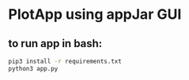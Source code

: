 # PlotApp using appJar GUI
## to run app in bash:
```bash
pip3 install -r requirements.txt
python3 app.py
```
